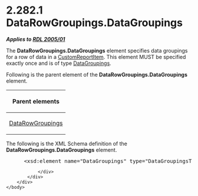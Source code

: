 <html dir="LTR" xmlns:mshelp="http://msdn.microsoft.com/mshelp" xmlns:ddue="http://ddue.schemas.microsoft.com/authoring/2003/5" xmlns:xlink="http://www.w3.org/1999/xlink" xmlns:tool="http://www.microsoft.com/tooltip">
    <head>
        <meta http-equiv="Content-Type" content="text/html; CHARSET=utf-8"></meta>
        <meta name="save" content="history"></meta>
        <title>2.282.1 DataRowGroupings.DataGroupings</title>
        <xml>
            <mshelp:toctitle title="2.282.1 DataRowGroupings.DataGroupings"></mshelp:toctitle>
            <mshelp:rltitle title="[MS-RDL]: DataRowGroupings.DataGroupings"></mshelp:rltitle>
            <mshelp:keyword index="A" term="aef16c16-4447-47f9-bbdf-61249c62683a"></mshelp:keyword>
            <mshelp:attr name="DCSext.ContentType" value="open specification"></mshelp:attr>
            <mshelp:attr name="AssetID" value="aef16c16-4447-47f9-bbdf-61249c62683a"></mshelp:attr>
            <mshelp:attr name="TopicType" value="kbRef"></mshelp:attr>
            <mshelp:attr name="DCSext.Title" value="[MS-RDL]: DataRowGroupings.DataGroupings" />
        </xml>
    </head>
    <body>
        <div id="header">
            <h1 class="heading">2.282.1 DataRowGroupings.DataGroupings</h1>
        </div>
        <div id="mainSection">
            <div id="mainBody">
                <div id="allHistory" class="saveHistory"></div>
                <div id="sectionSection0" class="section" name="collapseableSection">
                    

<p><b><i>Applies to </i></b><a href="3ebe2912-4958-4832-b391-cad1f5e13338.html"><b><i>RDL 2005/01</i></b></a></p>

<p>The <b>DataRowGroupings.DataGroupings</b> element specifies
data groupings for a row of data in a <a href="6bb7b35c-e517-4444-a96b-9f2ccdd1a642.html">CustomReportItem</a>. This
element MUST be specified exactly once and is of type <a href="e1d5ff30-dca9-4c0a-890f-61e7acd09688.html">DataGroupings</a>.</p>

<p>Following is the parent element of the <b>DataRowGroupings.DataGroupings</b>
element.</p>

<table>
 <thead>
  <tr>
   <th>
   <p>Parent elements</p>
   </th>
  </tr>
 </thead>
 <tr>
  <td>
  <p><a href="0ff3523a-d811-422b-98d5-c4b8c35a4d0a.html">DataRowGroupings</a></p>
  </td>
 </tr>
</table>

<p>The following is the XML Schema definition of the <b>DataRowGroupings.DataGroupings</b>
element.</p>

<dl>
<dd>
<div><pre> &lt;xsd:element name=&quot;DataGroupings&quot; type=&quot;DataGroupingsType&quot; /&gt;
</pre></div>
</dd></dl>


                </div>
            </div>
        </div>
    </body>
</html>